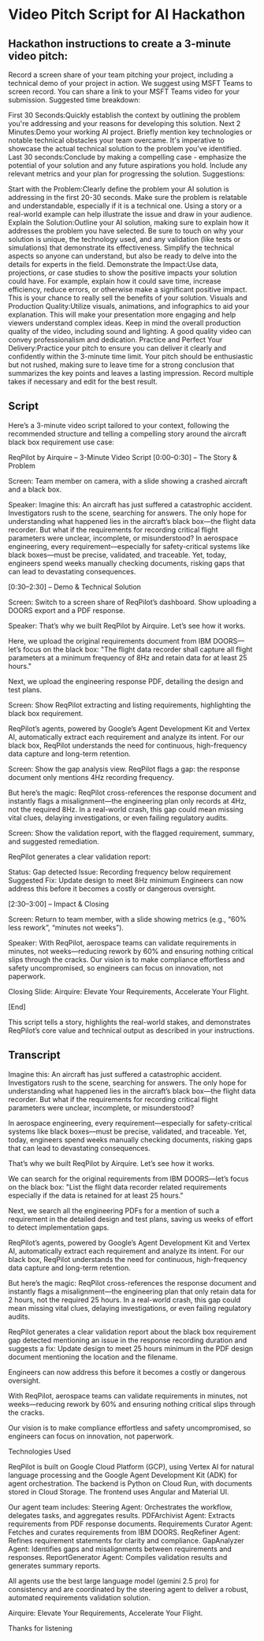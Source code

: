 # Video Pitch Script for AI Hackathon

## Hackathon instructions to create a 3-minute video pitch:

Record a screen share of your team pitching your project, including a technical demo of your project in action.
We suggest using MSFT Teams to screen record. You can share a link to your MSFT Teams video for your submission.
Suggested time breakdown:

First 30 Seconds:Quickly establish the context by outlining the problem you're addressing and your reasons for developing this solution.
Next 2 Minutes:Demo your working AI project. Briefly mention key technologies or notable technical obstacles your team overcame. It's imperative to showcase the actual technical solution to the problem you've identified.
Last 30 seconds:Conclude by making a compelling case - emphasize the potential of your solution and any future aspirations you hold. Include any relevant metrics and your plan for progressing the solution.
Suggestions:

Start with the Problem:Clearly define the problem your AI solution is addressing in the first 20-30 seconds. Make sure the problem is relatable and understandable, especially if it is a technical one. Using a story or a real-world example can help illustrate the issue and draw in your audience.
Explain the Solution:Outline your AI solution, making sure to explain how it addresses the problem you have selected. Be sure to touch on why your solution is unique, the technology used, and any validation (like tests or simulations) that demonstrate its effectiveness. Simplify the technical aspects so anyone can understand, but also be ready to delve into the details for experts in the field.
Demonstrate the Impact:Use data, projections, or case studies to show the positive impacts your solution could have. For example, explain how it could save time, increase efficiency, reduce errors, or otherwise make a significant positive impact. This is your chance to really sell the benefits of your solution.
Visuals and Production Quality:Utilize visuals, animations, and infographics to aid your explanation. This will make your presentation more engaging and help viewers understand complex ideas. Keep in mind the overall production quality of the video, including sound and lighting. A good quality video can convey professionalism and dedication.
Practice and Perfect Your Delivery:Practice your pitch to ensure you can deliver it clearly and confidently within the 3-minute time limit. Your pitch should be enthusiastic but not rushed, making sure to leave time for a strong conclusion that summarizes the key points and leaves a lasting impression. Record multiple takes if necessary and edit for the best result.

## Script

Here’s a 3-minute video script tailored to your context, following the recommended structure and telling a compelling story around the aircraft black box requirement use case:

ReqPilot by Airquire – 3-Minute Video Script
[0:00–0:30] – The Story & Problem

Screen: Team member on camera, with a slide showing a crashed aircraft and a black box.

Speaker:
Imagine this: An aircraft has just suffered a catastrophic accident. Investigators rush to the scene, searching for answers. The only hope for understanding what happened lies in the aircraft’s black box—the flight data recorder. But what if the requirements for recording critical flight parameters were unclear, incomplete, or misunderstood?
In aerospace engineering, every requirement—especially for safety-critical systems like black boxes—must be precise, validated, and traceable. Yet, today, engineers spend weeks manually checking documents, risking gaps that can lead to devastating consequences.

[0:30–2:30] – Demo & Technical Solution

Screen: Switch to a screen share of ReqPilot’s dashboard. Show uploading a DOORS export and a PDF response.

Speaker:
That’s why we built ReqPilot by Airquire. Let’s see how it works.

Here, we upload the original requirements document from IBM DOORS—let’s focus on the black box:
"The flight data recorder shall capture all flight parameters at a minimum frequency of 8Hz and retain data for at least 25 hours."

Next, we upload the engineering response PDF, detailing the design and test plans.

Screen: Show ReqPilot extracting and listing requirements, highlighting the black box requirement.

ReqPilot’s agents, powered by Google’s Agent Development Kit and Vertex AI, automatically extract each requirement and analyze its intent. For our black box, ReqPilot understands the need for continuous, high-frequency data capture and long-term retention.

Screen: Show the gap analysis view. ReqPilot flags a gap: the response document only mentions 4Hz recording frequency.

But here’s the magic: ReqPilot cross-references the response document and instantly flags a misalignment—the engineering plan only records at 4Hz, not the required 8Hz. In a real-world crash, this gap could mean missing vital clues, delaying investigations, or even failing regulatory audits.

Screen: Show the validation report, with the flagged requirement, summary, and suggested remediation.

ReqPilot generates a clear validation report:

Status: Gap detected
Issue: Recording frequency below requirement
Suggested Fix: Update design to meet 8Hz minimum
Engineers can now address this before it becomes a costly or dangerous oversight.

[2:30–3:00] – Impact & Closing

Screen: Return to team member, with a slide showing metrics (e.g., “60% less rework”, “minutes not weeks”).

Speaker:
With ReqPilot, aerospace teams can validate requirements in minutes, not weeks—reducing rework by 60% and ensuring nothing critical slips through the cracks.
Our vision is to make compliance effortless and safety uncompromised, so engineers can focus on innovation, not paperwork.

Closing Slide:
Airquire: Elevate Your Requirements, Accelerate Your Flight.

[End]

This script tells a story, highlights the real-world stakes, and demonstrates ReqPilot’s core value and technical output as described in your instructions.

## Transcript

Imagine this: An aircraft has just suffered a catastrophic accident. Investigators rush to the scene, searching for answers. The only hope for understanding what happened lies in the aircraft’s black box—the flight data recorder. But what if the requirements for recording critical flight parameters were unclear, incomplete, or misunderstood?

In aerospace engineering, every requirement—especially for safety-critical systems like black boxes—must be precise, validated, and traceable. Yet, today, engineers spend weeks manually checking documents, risking gaps that can lead to devastating consequences.

That’s why we built ReqPilot by Airquire. Let’s see how it works.

We can search for the original requirements from IBM DOORS—let’s focus on the black box:
"List the flight data recorder related requirements especially if the data is retained for at least 25 hours."

Next, we search all the engineering PDFs for a mention of such a requirement in the detailed design and test plans, saving us weeks of effort to detect implementation gaps.

ReqPilot’s agents, powered by Google’s Agent Development Kit and Vertex AI, automatically extract each requirement and analyze its intent. For our black box, ReqPilot understands the need for continuous, high-frequency data capture and long-term retention.

But here’s the magic: ReqPilot cross-references the response document and instantly flags a misalignment—the engineering plan that only retain data for 2 hours, not the required 25 hours. In a real-world crash, this gap could mean missing vital clues, delaying investigations, or even failing regulatory audits.

ReqPilot generates a clear validation report about the black box requirement gap detected mentioning an issue in the response recording duration and suggests a fix: Update design to meet 25 hours minimum in the PDF design document mentioning the location and the filename.

Engineers can now address this before it becomes a costly or dangerous oversight.

With ReqPilot, aerospace teams can validate requirements in minutes, not weeks—reducing rework by 60% and ensuring nothing critical slips through the cracks.

Our vision is to make compliance effortless and safety uncompromised, so engineers can focus on innovation, not paperwork.


Technologies Used

ReqPilot is built on Google Cloud Platform (GCP), using Vertex AI for natural language processing and the Google Agent Development Kit (ADK) for agent orchestration. The backend is Python on Cloud Run, with documents stored in Cloud Storage. The frontend uses Angular and Material UI.

Our agent team includes:
Steering Agent: Orchestrates the workflow, delegates tasks, and aggregates results.
PDFArchivist Agent: Extracts requirements from PDF response documents.
Requirements Curator Agent: Fetches and curates requirements from IBM DOORS.
ReqRefiner Agent: Refines requirement statements for clarity and compliance.
GapAnalyzer Agent: Identifies gaps and misalignments between requirements and responses.
ReportGenerator Agent: Compiles validation results and generates summary reports.

All agents use the best large language model (gemini 2.5 pro) for consistency and are coordinated by the steering agent to deliver a robust, automated requirements validation solution.

Airquire: Elevate Your Requirements, Accelerate Your Flight.

Thanks for listening